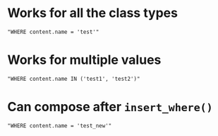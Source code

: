 # Works for all the class types

    "WHERE content.name = 'test'"

# Works for multiple values

    "WHERE content.name IN ('test1', 'test2')"

# Can compose after `insert_where()`

    "WHERE content.name = 'test_new'"

